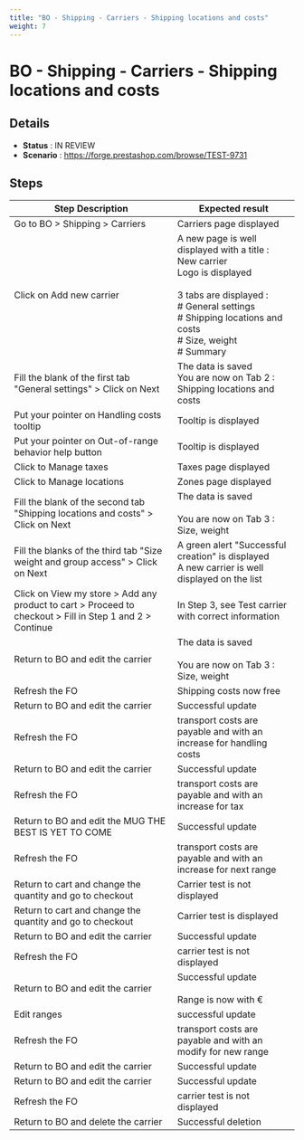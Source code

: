 ```yaml
---
title: "BO - Shipping - Carriers - Shipping locations and costs"
weight: 7
---
```


# BO - Shipping - Carriers - Shipping locations and costs
## Details
* **Status** : IN REVIEW
* **Scenario** : https://forge.prestashop.com/browse/TEST-9731

## Steps
| Step Description | Expected result |
| ----- | ----- |
| Go to BO > Shipping > Carriers | Carriers page displayed |
| Click on Add new carrier | A new page is well displayed with a title : New carrier<br>Logo is displayed<br><br>3 tabs are displayed :<br> # General settings <br> # Shipping locations and costs <br> # Size, weight<br> # Summary |
| Fill the blank of the first tab "General settings" > Click on Next | The data is saved<br>You are now on Tab 2 : Shipping locations and costs |
| Put your pointer on Handling costs tooltip | Tooltip is displayed |
| Put your pointer on Out-of-range behavior help button | Tooltip is displayed |
| Click to Manage taxes | Taxes page displayed |
| Click to Manage locations | Zones page displayed |
| Fill the blank of the second tab "Shipping locations and costs" > Click on Next | The data is saved<br><br>You are now on Tab 3 : Size, weight |
| Fill the blanks of the third tab "Size weight and group access" > Click on Next | A green alert "Successful creation" is displayed<br>A new carrier is well displayed on the list |
| Click on View my store > Add any product to cart > Proceed to checkout > Fill in Step 1 and 2 > Continue | In Step 3, see Test carrier with correct information |
| Return to BO and edit the carrier | The data is saved<br><br>You are now on Tab 3 : Size, weight |
| Refresh the FO | Shipping costs now free |
| Return to BO and edit the carrier | Successful update |
| Refresh the FO | transport costs are payable and with an increase for handling costs |
| Return to BO and edit the carrier | Successful update |
| Refresh the FO | transport costs are payable and with an increase for tax |
| Return to BO and edit the MUG THE BEST IS YET TO COME | Successful update |
| Refresh the FO | transport costs are payable and with an increase for next range |
| Return to cart and change the quantity and go to checkout | Carrier test is not displayed |
| Return to cart and change the quantity and go to checkout | Carrier test is displayed |
| Return to BO and edit the carrier | Successful update |
| Refresh the FO | carrier test is not displayed |
| Return to BO and edit the carrier | Successful update<br><br>Range is now with € |
| Edit ranges | successful update |
| Refresh the FO | transport costs are payable and with an modify for new range |
| Return to BO and edit the carrier | Successful update |
| Return to BO and edit the carrier | Successful update |
| Refresh the FO | carrier test is not displayed |
| Return to BO and delete the carrier | Successful deletion |
